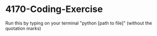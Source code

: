 # 4170-Coding-Exercise

Run this by typing on your terminal "python [path to file]" (without the quotation marks)
